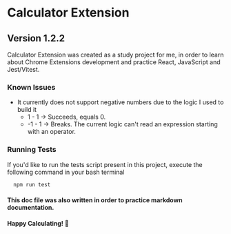 # Calculator Extension
## Version 1.2.2

<p>
  Calculator Extension was created as a study project for me, 
  in order to learn about Chrome Extensions development and 
  practice React, JavaScript and Jest/Vitest.
</p>

### Known Issues
* It currently does not support negative numbers due to the logic I used to build it
  * 1 - 1 -> Succeeds, equals 0.
  * -1 - 1 -> Breaks. The current logic can't read an expression starting with an operator.

### Running Tests
<p>If you'd like to run the tests script present in this project, execute the following command in your bash terminal</p>

```bash
  npm run test
```

#### This doc file was also written in order to practice markdown documentation.
#### Happy Calculating! 🧮
